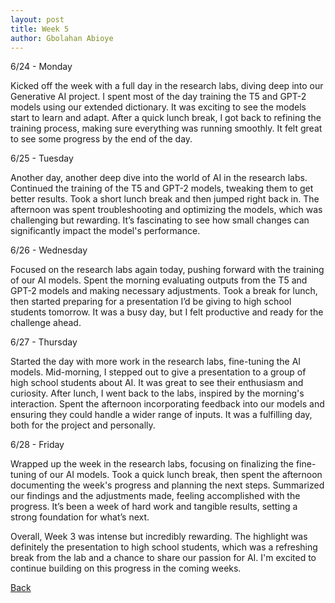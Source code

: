 ```yaml
---
layout: post
title: Week 5
author: Gbolahan Abioye
---
```


6/24 - Monday

Kicked off the week with a full day in the research labs, diving deep into our Generative AI project. I spent most of the day training the T5 and GPT-2 models using our extended dictionary. It was exciting to see the models start to learn and adapt. After a quick lunch break, I got back to refining the training process, making sure everything was running smoothly. It felt great to see some progress by the end of the day.

6/25 - Tuesday

Another day, another deep dive into the world of AI in the research labs. Continued the training of the T5 and GPT-2 models, tweaking them to get better results. Took a short lunch break and then jumped right back in. The afternoon was spent troubleshooting and optimizing the models, which was challenging but rewarding. It’s fascinating to see how small changes can significantly impact the model's performance.

6/26 - Wednesday

Focused on the research labs again today, pushing forward with the training of our AI models. Spent the morning evaluating outputs from the T5 and GPT-2 models and making necessary adjustments. Took a break for lunch, then started preparing for a presentation I’d be giving to high school students tomorrow. It was a busy day, but I felt productive and ready for the challenge ahead.

6/27 - Thursday

Started the day with more work in the research labs, fine-tuning the AI models. Mid-morning, I stepped out to give a presentation to a group of high school students about AI. It was great to see their enthusiasm and curiosity. After lunch, I went back to the labs, inspired by the morning's interaction. Spent the afternoon incorporating feedback into our models and ensuring they could handle a wider range of inputs. It was a fulfilling day, both for the project and personally.

6/28 - Friday

Wrapped up the week in the research labs, focusing on finalizing the fine-tuning of our AI models. Took a quick lunch break, then spent the afternoon documenting the week's progress and planning the next steps. Summarized our findings and the adjustments made, feeling accomplished with the progress. It’s been a week of hard work and tangible results, setting a strong foundation for what’s next.

Overall, Week 3 was intense but incredibly rewarding. The highlight was definitely the presentation to high school students, which was a refreshing break from the lab and a chance to share our passion for AI. I'm excited to continue building on this progress in the coming weeks.

[Back](./)

